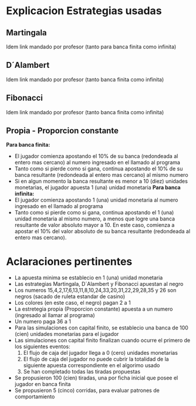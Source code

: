 # Explicacion Estrategias usadas #

## Martingala ##
Idem link mandado por profesor (tanto para banca finita como infinita)

## D´Alambert ##
Idem link mandado por profesor (tanto banca finita como infinita)

## Fibonacci ##
Idem link mandado por profesor (tanto banca finita como infinita)

## Propia - Proporcion constante ##
**Para banca finita:**
- El jugador comienza apostando el 10% de su banca (redondeada al entero mas cercano) al numero ingresado en el llamado al programa
- Tanto como si pierde como si gana, continua apostando el 10% de su banca resultante (redondeada al entero mas cercano) al mismo numero
- Si en algun momento la banca resultante es menor a 10 (diez) unidades monetarias, el jugador apuesta 1 (una) unidad monetaria
**Para banca infinita:**
- El jugador comienza apostando 1 (una) unidad monetaria al numero ingresado en el llamado al programa
- Tanto como si pierde como si gana, continua apostando el 1 (una) unidad monetaria al mismo numero, a menos que logre una banca resultante de valor absoluto mayor a 10. En este caso, comienza a apostar el 10% del valor absoluto de su banca resultante (redondeada al entero mas cercano).


# Aclaraciones pertinentes #
- La apuesta minima se establecio en 1 (una) unidad monetaria
- Las estrategias Martingala, D´Alambert y Fibonacci apuestan al negro
- Los numeros 15,4,2,17,6,13,11,8,10,24,33,20,31,22,29,28,35 y 26 son negros (sacado de ruleta estandar de casino)
- Los colores (en este caso, el negro) pagan 2 a 1
- La estretegia propia (Proporcion constante) apuesta a un numero (ingresado al llamar al programa)
- Un numero paga 36 a 1
- Para las simulaciones con capital finito, se establecio una banca de 100 (cien) unidades monetarias para el jugador
- Las simulaciones con capital finito finalizan cuando ocurre el primero de los siguientes eventos:
    1. El flujo de caja del jugador llega a 0 (cero) unidades monetarias
    2. El flujo de caja del jugador no puede cubrir la totalidad de la siguiente apuesta correspondiente en el algorimo usado
    3. Se han completado todas las tiradas propuestas
- Se propusieron 100 (cien) tiradas, una por ficha inicial que posee el jugador en banca finita
- Se propusieron 5 (cinco) corridas, para evaluar patrones de comportamiento

